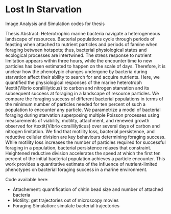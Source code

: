 # Lost In Starvation
Image Analysis and Simulation codes for thesis

Thesis Abstract:
Heterotrophic marine bacteria navigate a heterogeneous landscape of resources. Bacterial populations cycle through periods of feasting when attached to nutrient particles and periods of famine when foraging between hotspots; thus, bacterial physiological states and ecological processes are intertwined. The stress response to nutrient limitation appears within three hours, while the encounter time to new particles has been estimated to happen on the scale of days. Therefore, it is unclear how the phenotypic changes undergone by bacteria during starvation affect their ability to search for and acquire nutrients. Here, we quantified the physiological responses of the marine heterotroph \textit{Vibrio coralliilyticus} to carbon and nitrogen starvation and its subsequent success at foraging in a landscape of resource particles. We compare the foraging success of different bacterial populations in terms of the minimum number of particles needed for ten percent of such a population to encounter any particle. We parametrize a model of bacterial foraging during starvation superposing multiple Poisson processes using measurements of viability, motility, attachment, and renewed growth observed for \textit{Vibrio coralliilyticus} over several days of carbon and nitrogen limitation. We find that motility loss, bacterial persistence, and reductive cellular division are key behaviours determining foraging success. While motility loss increases the number of particles required for successful foraging in a population, bacterial persistence relaxes that constraint. Heightened reductive division accelerates the speed at which the first ten percent of the initial bacterial population achieves a particle encounter. This work provides a quantitative estimate of the influence of nutrient-limited phenotypes on bacterial foraging success in a marine environment.


Code available here:
- Attachement: quantification of chitin bead size and number of attached bacteria
- Motility: get trajectories out of microscopy movies
- Foraging Simulation: simulate bacterial trajectories
